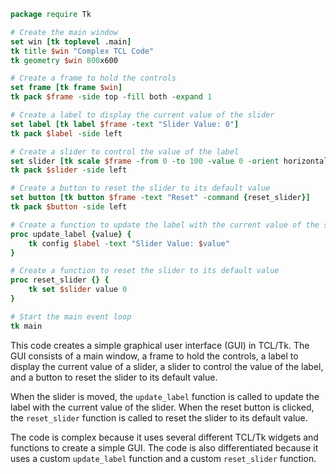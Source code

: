 ```tcl
package require Tk

# Create the main window
set win [tk toplevel .main]
tk title $win "Complex TCL Code"
tk geometry $win 800x600

# Create a frame to hold the controls
set frame [tk frame $win]
tk pack $frame -side top -fill both -expand 1

# Create a label to display the current value of the slider
set label [tk label $frame -text "Slider Value: 0"]
tk pack $label -side left

# Create a slider to control the value of the label
set slider [tk scale $frame -from 0 -to 100 -value 0 -orient horizontal -command {update_label %v}]
tk pack $slider -side left

# Create a button to reset the slider to its default value
set button [tk button $frame -text "Reset" -command {reset_slider}]
tk pack $button -side left

# Create a function to update the label with the current value of the slider
proc update_label {value} {
    tk config $label -text "Slider Value: $value"
}

# Create a function to reset the slider to its default value
proc reset_slider {} {
    tk set $slider value 0
}

# Start the main event loop
tk main
```

This code creates a simple graphical user interface (GUI) in TCL/Tk. The GUI consists of a main window, a frame to hold the controls, a label to display the current value of a slider, a slider to control the value of the label, and a button to reset the slider to its default value.

When the slider is moved, the `update_label` function is called to update the label with the current value of the slider. When the reset button is clicked, the `reset_slider` function is called to reset the slider to its default value.

The code is complex because it uses several different TCL/Tk widgets and functions to create a simple GUI. The code is also differentiated because it uses a custom `update_label` function and a custom `reset_slider` function.